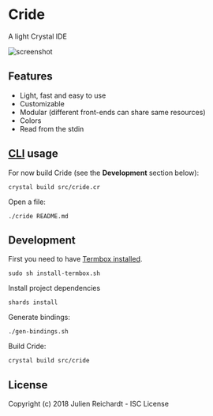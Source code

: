 # Cride

A light Crystal IDE

![screenshot](https://i.imgur.com/UCSsnDz.png)

## Features

* Light, fast and easy to use
* Customizable
* Modular (different front-ends can share same resources)
* Colors
* Read from the stdin

## [CLI](https://github.com/j8r/clicr) usage

For now build Cride (see the **Development** section below):

`crystal build src/cride.cr`

Open a file:

`./cride README.md`

## Development

First you need to have [Termbox installed](https://github.com/nsf/termbox#installation).

`sudo sh install-termbox.sh`

Install project dependencies

`shards install`

Generate bindings:

`./gen-bindings.sh`

Build Cride:

`crystal build src/cride`

## License

Copyright (c) 2018 Julien Reichardt - ISC License
